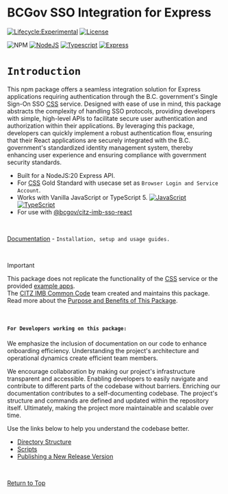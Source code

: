 # BCGov SSO Integration for Express

[![Lifecycle:Experimental](https://img.shields.io/badge/Lifecycle-Experimental-339999)](Redirect-URL)
[![License](https://img.shields.io/badge/License-Apache%202.0-blue.svg)](LICENSE)

![NPM](https://img.shields.io/badge/NPM-%23CB3837.svg?style=for-the-badge&logo=npm&logoColor=white)
[![NodeJS](https://img.shields.io/badge/Node.js_20-43853D?style=for-the-badge&logo=node.js&logoColor=white)](NodeJS)
[![Typescript](https://img.shields.io/badge/TypeScript_5-007ACC?style=for-the-badge&logo=typescript&logoColor=white)](Typescript)
[![Express](https://img.shields.io/badge/Express.js-404D59?style=for-the-badge)](Express)

# `Introduction`

This npm package offers a seamless integration solution for Express applications requiring authentication through the B.C. government's Single Sign-On SSO [CSS] service. Designed with ease of use in mind, this package abstracts the complexity of handling SSO protocols, providing developers with simple, high-level APIs to facilitate secure user authentication and authorization within their applications. By leveraging this package, developers can quickly implement a robust authentication flow, ensuring that their React applications are securely integrated with the B.C. government's standardized identity management system, thereby enhancing user experience and ensuring compliance with government security standards.

- Built for a NodeJS:20 Express API.
- For [CSS] Gold Standard with usecase set as `Browser Login and Service Account`.
- Works with Vanilla JavaScript or TypeScript 5. [![JavaScript](https://img.shields.io/badge/-F7DF1E?logo=javascript&logoColor=000)](https://www.javascript.com/) [![TypeScript](https://img.shields.io/badge/-3178C6?logo=typescript&logoColor=ffffff)](https://www.typescriptlang.org/)  
- For use with [@bcgov/citz-imb-sso-react]

<br />

[Documentation] - `Installation, setup and usage guides.`

<br />

> [!IMPORTANT] 
> This package does not replicate the functionality of the [CSS] service or the provided [example apps].   
> The [CITZ IMB Common Code] team created and maintains this package.  
> Read more about the [Purpose and Benefits of This Package].

<br />

#### `For Developers working on this package:`

We emphasize the inclusion of documentation on our code to enhance onboarding efficiency. Understanding the project's architecture and operational dynamics create efficient team members.

We encourage collaboration by making our project's infrastructure transparent and accessible. Enabling developers to easily navigate and contribute to different parts of the codebase without barriers. Enriching our documentation contributes to a self-documenting codebase. The project's structure and commands are defined and updated within the repository itself. Ultimately, making the project more maintainable and scalable over time.

Use the links below to help you understand the codebase better.

- [Directory Structure]
- [Scripts]
- [Publishing a New Release Version]

<br />

[Return to Top](#bcgov-sso-integration-for-express)

<!-- Link References -->
[CSS]: https://bcgov.github.io/sso-requests
[@bcgov/citz-imb-sso-react]: https://github.com/bcgov/citz-imb-sso-react
[GitHub Repository]: https://github.com/bcgov/citz-imb-sso-express
[NPM Package]: https://www.npmjs.com/package/@bcgov/citz-imb-sso-express
[example apps]: https://github.com/bcgov/keycloak-example-apps
[CITZ IMB Common Code]: mailto:citz.codemvp@gov.bc.ca?subject=SSO%20Packages%20Support
[Purpose and Benefits of This Package]: https://github.com/bcgov/citz-imb-sso-express/wiki/Purpose-and-Benefits-of-This-Package

[Documentation]: https://github.com/bcgov/citz-imb-sso-express/wiki
[Directory Structure]: https://github.com/bcgov/citz-imb-sso-express/wiki/11-Directory-Structure
[Scripts]: https://github.com/bcgov/citz-imb-sso-express/wiki/12-Scripts
[Publishing a New Release Version]: https://github.com/bcgov/citz-imb-sso-express/wiki/13-Publishing-a-New-Release-Version
